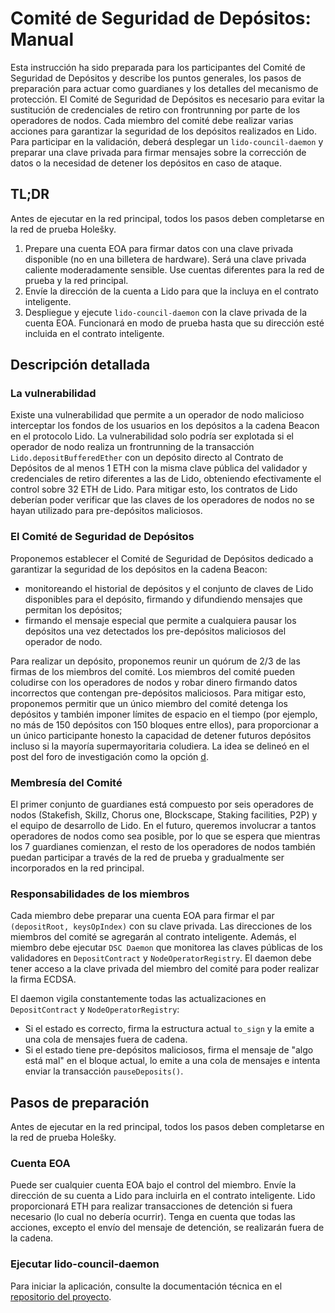 # Comité de Seguridad de Depósitos: Manual

Esta instrucción ha sido preparada para los participantes del Comité de Seguridad de Depósitos y describe los puntos generales, los pasos de preparación para actuar como guardianes y los detalles del mecanismo de protección. El Comité de Seguridad de Depósitos es necesario para evitar la sustitución de credenciales de retiro con frontrunning por parte de los operadores de nodos. Cada miembro del comité debe realizar varias acciones para garantizar la seguridad de los depósitos realizados en Lido. Para participar en la validación, deberá desplegar un `lido-council-daemon` y preparar una clave privada para firmar mensajes sobre la corrección de datos o la necesidad de detener los depósitos en caso de ataque.

## TL;DR

Antes de ejecutar en la red principal, todos los pasos deben completarse en la red de prueba Holešky.

1. Prepare una cuenta EOA para firmar datos con una clave privada disponible (no en una billetera de hardware). Será una clave privada caliente moderadamente sensible. Use cuentas diferentes para la red de prueba y la red principal.
2. Envíe la dirección de la cuenta a Lido para que la incluya en el contrato inteligente.
3. Despliegue y ejecute `lido-council-daemon` con la clave privada de la cuenta EOA. Funcionará en modo de prueba hasta que su dirección esté incluida en el contrato inteligente.

## Descripción detallada

### La vulnerabilidad

Existe una vulnerabilidad que permite a un operador de nodo malicioso interceptar los fondos de los usuarios en los depósitos a la cadena Beacon en el protocolo Lido. La vulnerabilidad solo podría ser explotada si el operador de nodo realiza un frontrunning de la transacción `Lido.depositBufferedEther` con un depósito directo al Contrato de Depósitos de al menos 1 ETH con la misma clave pública del validador y credenciales de retiro diferentes a las de Lido, obteniendo efectivamente el control sobre 32 ETH de Lido. Para mitigar esto, los contratos de Lido deberían poder verificar que las claves de los operadores de nodos no se hayan utilizado para pre-depósitos maliciosos.

### El Comité de Seguridad de Depósitos

Proponemos establecer el Comité de Seguridad de Depósitos dedicado a garantizar la seguridad de los depósitos en la cadena Beacon:

- monitoreando el historial de depósitos y el conjunto de claves de Lido disponibles para el depósito, firmando y difundiendo mensajes que permitan los depósitos;
- firmando el mensaje especial que permite a cualquiera pausar los depósitos una vez detectados los pre-depósitos maliciosos del operador de nodo.

Para realizar un depósito, proponemos reunir un quórum de 2/3 de las firmas de los miembros del comité. Los miembros del comité pueden coludirse con los operadores de nodos y robar dinero firmando datos incorrectos que contengan pre-depósitos maliciosos. Para mitigar esto, proponemos permitir que un único miembro del comité detenga los depósitos y también imponer límites de espacio en el tiempo (por ejemplo, no más de 150 depósitos con 150 bloques entre ellos), para proporcionar a un único participante honesto la capacidad de detener futuros depósitos incluso si la mayoría supermayoritaria coludiera. La idea se delineó en el post del foro de investigación como la opción [d](https://research.lido.fi/t/mitigations-for-deposit-front-running-vulnerability/1239#d-approving-deposit-contract-merkle-root-7).

### Membresía del Comité

El primer conjunto de guardianes está compuesto por seis operadores de nodos (Stakefish, Skillz, Chorus one, Blockscape, Staking facilities, P2P) y el equipo de desarrollo de Lido. En el futuro, queremos involucrar a tantos operadores de nodos como sea posible, por lo que se espera que mientras los 7 guardianes comienzan, el resto de los operadores de nodos también puedan participar a través de la red de prueba y gradualmente ser incorporados en la red principal.

### Responsabilidades de los miembros

Cada miembro debe preparar una cuenta EOA para firmar el par `(depositRoot, keysOpIndex)` con su clave privada. Las direcciones de los miembros del comité se agregarán al contrato inteligente. Además, el miembro debe ejecutar `DSC Daemon` que monitorea las claves públicas de los validadores en `DepositContract` y `NodeOperatorRegistry`. El daemon debe tener acceso a la clave privada del miembro del comité para poder realizar la firma ECDSA.

El daemon vigila constantemente todas las actualizaciones en `DepositContract` y `NodeOperatorRegistry`:

- Si el estado es correcto, firma la estructura actual `to_sign` y la emite a una cola de mensajes fuera de cadena.
- Si el estado tiene pre-depósitos maliciosos, firma el mensaje de "algo está mal" en el bloque actual, lo emite a una cola de mensajes e intenta enviar la transacción `pauseDeposits()`.

## Pasos de preparación

Antes de ejecutar en la red principal, todos los pasos deben completarse en la red de prueba Holešky.

### Cuenta EOA

Puede ser cualquier cuenta EOA bajo el control del miembro. Envíe la dirección de su cuenta a Lido para incluirla en el contrato inteligente. Lido proporcionará ETH para realizar transacciones de detención si fuera necesario (lo cual no debería ocurrir). Tenga en cuenta que todas las acciones, excepto el envío del mensaje de detención, se realizarán fuera de la cadena.

### Ejecutar lido-council-daemon

Para iniciar la aplicación, consulte la documentación técnica en el [repositorio del proyecto](https://github.com/lidofinance/lido-council-daemon#table-of-contents).